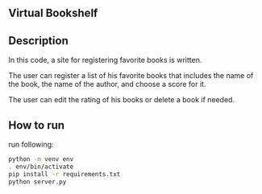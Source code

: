 ## Virtual Bookshelf

## Description
In this code, a site for registering favorite books is written.

The user can register a list of his favorite books that includes the name of the book, the name of the author, and 
choose a score for it.

The user can edit the rating of his books or delete a book if needed.

## How to run
run following:
```bash
python -m venv env
. env/bin/activate
pip install -r requirements.txt
python server.py
```
